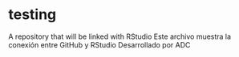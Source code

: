 # testing
A repository that will be linked with RStudio
Este archivo muestra la conexión entre GitHub y RStudio
Desarrollado por ADC
